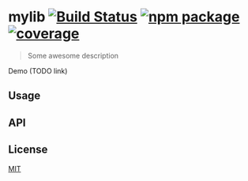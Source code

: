 # mylib [![Build Status](https://img.shields.io/circleci/project/posva/mylib/master.svg)](https://circleci.com/gh/posva/mylib) [![npm package](https://img.shields.io/npm/v/mylib.svg)](https://www.npmjs.com/package/mylib) [![coverage](https://img.shields.io/codecov/c/github/posva/mylib.svg)](https://codecov.io/github/posva/mylib)

> Some awesome description

Demo (TODO link)

## Usage

## API

## License

[MIT](http://opensource.org/licenses/MIT)
